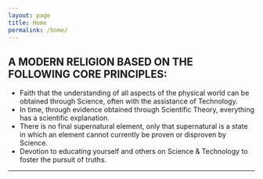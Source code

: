 ```yaml
---
layout: page
title: Home
permalink: /home/
---
```

##  A MODERN RELIGION BASED ON THE FOLLOWING CORE PRINCIPLES:
* Faith that the understanding of all aspects of the physical world can be obtained through Science, often with the assistance of Technology.  
* In time, through evidence obtained through Scientific Theory, everything has a scientific explanation.
* There is no final supernatural element, only that supernatural is a state in which an element cannot currently be proven or disproven by Science.
* Devotion to educating yourself and others on Science & Technology to foster the pursuit of truths.

----
